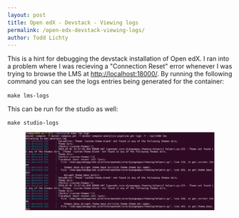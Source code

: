 ```yaml
---
layout: post
title: Open edX - Devstack - Viewing logs
permalink: /open-edx-devstack-viewing-logs/
author: Todd Lichty
---
```

<p>This is a hint for debugging the devstack installation of Open edX. I ran into a problem where I was recieving a "Connection Reset" error whenever I was trying to browse the LMS at <a href="http://localhost:18000/">http://localhost:18000/</a>. By running the following command you can see the logs entries being generated for the container:</p><!--kg-card-begin: markdown--><p><code>make lms-logs</code></p>
<!--kg-card-end: markdown--><p>This can be run for the studio as well:</p><pre><code>make studio-logs</code></pre><figure class="kg-card kg-image-card"><img src="/images/make_lms_logs.png" class="kg-image"></figure>